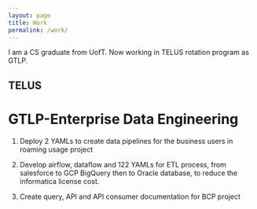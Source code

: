```yaml
---
layout: page
title: Work
permalink: /work/
---
```

I am a CS graduate from UofT. Now working in TELUS rotation program as GTLP.

## TELUS

# GTLP-Enterprise Data Engineering                           
1. Deploy 2 YAMLs to create data pipelines for the business users in roaming usage project

2. Develop airflow, dataflow and 122 YAMLs for ETL process, from salesforce to GCP BigQuery then to Oracle database, to reduce the informatica license cost.

3. Create  query, API and API consumer documentation for BCP project
